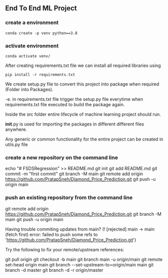 ## End To End ML Project

### create a environment
```
conda create -p venv python==3.8
```

### activate environment
```
conda activate venv/
```

After creating requirements.txt file we can install all required libraries using 
```
pip install -r requirements.txt
```
We create setup.py file to convert this project into package when required (Folder into Packages).

-e. in requirements.txt file trigger the setup.py file everytime when requirements.txt file executed to build the package again.

Inside the src folder entire lifecycle of machine learning project should run.

__init__.py is used for importing the packages in different different files anywhere.

Any generic or common functionality for the entire project can be created in utils.py file 



### create a new repository on the command line
echo "# FSDSRegression" >> README.md
git init
git add README.md
git commit -m "first commit"
git branch -M main
git remote add origin https://github.com/PratapSneh/Diamond_Price_Prediction.git
git push -u origin main


### push an existing repository from the command line
git remote add origin https://github.com/PratapSneh/Diamond_Price_Prediction.git
git branch -M main
git push -u origin main


Having trouble commiting updates from main? (! [rejected]        main -> main (fetch first)
error: failed to push some refs to 'https://github.com/PratapSneh/Diamond_Price_Prediction.git')

Try the following to fix your remote/upstream references:

git pull origin
git checkout -b main
git branch main -u origin/main
git remote set-head origin main
git branch --set-upstream-to=origin/main main
git branch -d master
git branch -d -r origin/master




